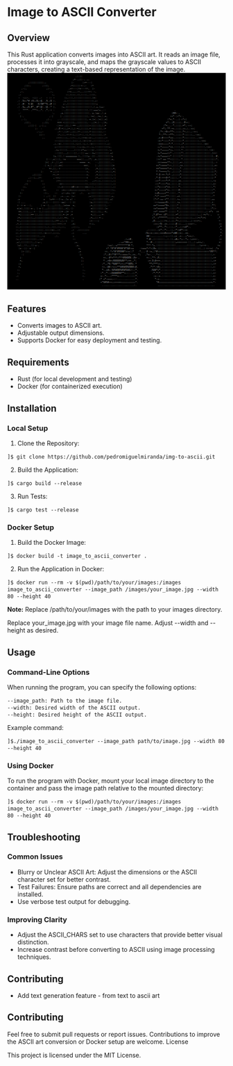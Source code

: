 # Image to ASCII Converter
## Overview
This Rust application converts images into ASCII art. It reads an image file, processes it into grayscale, and maps the grayscale values to ASCII characters, creating a text-based representation of the image.
![alt text](image.png)
## Features

- Converts images to ASCII art.
- Adjustable output dimensions.
- Supports Docker for easy deployment and testing.

## Requirements

- Rust (for local development and testing)
- Docker (for containerized execution)

## Installation
### Local Setup

1.  Clone the Repository:

```
]$ git clone https://github.com/pedromiguelmiranda/img-to-ascii.git
```

2. Build the Application:

```
]$ cargo build --release
```

3. Run Tests:
```
]$ cargo test --release
```

### Docker Setup

1. Build the Docker Image:
```
]$ docker build -t image_to_ascii_converter .
```

2. Run the Application in Docker:
```
]$ docker run --rm -v $(pwd)/path/to/your/images:/images image_to_ascii_converter --image_path /images/your_image.jpg --width 80 --height 40
```

**Note:**
Replace /path/to/your/images with the path to your images directory.

Replace your_image.jpg with your image file name.
Adjust --width and --height as desired.

## Usage
### Command-Line Options

When running the program, you can specify the following options:

    --image_path: Path to the image file.
    --width: Desired width of the ASCII output.
    --height: Desired height of the ASCII output.

Example command:
```
]$./image_to_ascii_converter --image_path path/to/image.jpg --width 80 --height 40
```

### Using Docker

To run the program with Docker, mount your local image directory to the container and pass the image path relative to the mounted directory:
```
]$ docker run --rm -v $(pwd)/path/to/your/images:/images image_to_ascii_converter --image_path /images/your_image.jpg --width 80 --height 40

```
## Troubleshooting
### Common Issues

- Blurry or Unclear ASCII Art: Adjust the dimensions or the ASCII character set for better contrast.
- Test Failures: Ensure paths are correct and all dependencies are installed.
- Use verbose test output for debugging.

### Improving Clarity

- Adjust the ASCII_CHARS set to use characters that provide better visual distinction.
- Increase contrast before converting to ASCII using image processing techniques.


## Contributing
- Add text generation feature - from text to ascii art


## Contributing

Feel free to submit pull requests or report issues. Contributions to improve the ASCII art conversion or Docker setup are welcome.
License

This project is licensed under the MIT License.